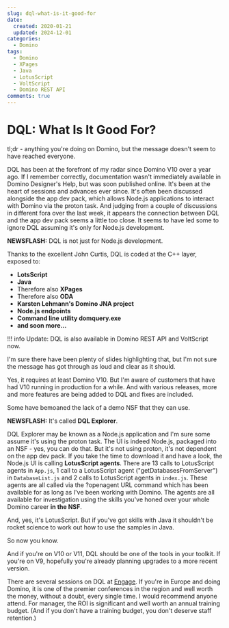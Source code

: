 ```yaml
---
slug: dql-what-is-it-good-for
date: 
  created: 2020-01-21
  updated: 2024-12-01
categories:
  - Domino
tags: 
  - Domino
  - XPages
  - Java
  - LotusScript
  - VoltScript
  - Domino REST API
comments: true
---
```

# DQL: What Is It Good For?

tl;dr - anything you're doing on Domino, but the message doesn't seem to have reached everyone.

DQL has been at the forefront of my radar since Domino V10 over a year ago. If I remember correctly, documentation wasn't immediately available in Domino Designer's Help, but was soon published online. It's been at the heart of sessions and advances ever since. It's often been discussed alongside the app dev pack, which allows Node.js applications to interact with Domino via the proton task. And judging from a couple of discussions in different fora over the last week, it appears the connection between DQL and the app dev pack seems a little too close. It seems to have led some to ignore DQL assuming it's only for Node.js development.

<!-- more -->

**NEWSFLASH:** DQL is not just for Node.js development.

Thanks to the excellent John Curtis, DQL is coded at the C++ layer, exposed to:

- **LotsScript**
- **Java**
- Therefore also **XPages**
- Therefore also **ODA**
- **Karsten Lehmann's Domino JNA project**
- **Node.js endpoints**
- **Command line utility domquery.exe**
- **and soon more...**

!!! info
    Update: DQL is also available in Domino REST API and VoltScript now.

I'm sure there have been plenty of slides highlighting that, but I'm not sure the message has got through as loud and clear as it should.

Yes, it requires at least Domino V10. But I'm aware of customers that have had V10 running in production for a while. And with various releases, more and more features are being added to DQL and fixes are included.

Some have bemoaned the lack of a demo NSF that they can use.

**NEWSFLASH:** It's called **DQL Explorer**.

DQL Explorer may be known as a Node.js application and I'm sure some assume it's using the proton task. The UI is indeed Node.js, packaged into an NSF - yes, you can do that. But it's not using proton, it's not dependent on the app dev pack. If you take the time to download it and have a look, the Node.js UI is calling **LotusScript agents**. There are 13 calls to LotusScript agents in `App.js`, 1 call to a LotusScript agent ("getDatabasesFromServer") in `DatabaseList.js` and 2 calls to LotusScript agents in `index.js`. These agents are all called via the ?openagent URL command which has been available for as long as I've been working with Domino. The agents are all available for investigation using the skills you've honed over your whole Domino career **in the NSF**.

And, yes, it's LotusScript. But if you've got skills with Java it shouldn't be rocket science to work out how to use the samples in Java.

So now you know.

And if you're on V10 or V11, DQL should be one of the tools in your toolkit. If you're on V9, hopefully you're already planning upgrades to a more recent version.

There are several sessions on DQL at [Engage](https://engage.ug). If you're in Europe and doing Domino, it is one of the premier conferences in the region and well worth the money, without a doubt, every single time. I would recommend anyone attend. For manager, the ROI is significant and well worth an annual training budget. (And if you don't have a training budget, you don't deserve staff retention.)